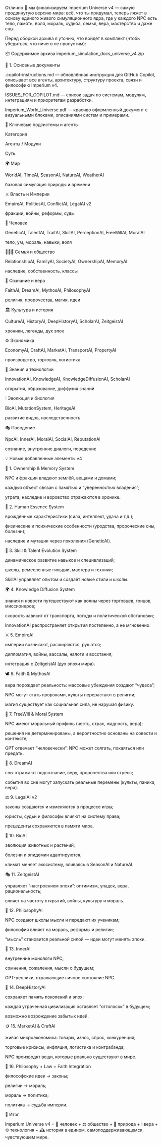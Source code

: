 Отлично 👑
мы финализируем Imperium Universe v4 — самую продвинутую версию мира:
всё, что ты придумал, теперь ляжет в основу единого живого симуляционного ядра,
где у каждого NPC есть тело, память, воля, мораль, судьба, семья, вера, мастерство и даже сны.

Перед сборкой архива я уточню, что войдёт в комплект (чтобы убедиться, что ничего не пропустим):



📦 Содержимое архива imperium_simulation_docs_universe_v4.zip

🧭 1. Основные документы

.copilot-instructions.md — обновлённая инструкция для GitHub Copilot,
описывает все агенты, архитектуру, структуру проекта, связи и философию Imperium v4.

ISSUES_FOR_COPILOT.md — список задач по системам, модулям, интеграциям и приоритетам разработки.

Imperium_World_Universe.pdf — красиво оформленный документ с визуальными блоками, описаниями систем и примерами.

🧠 Ключевые подсистемы и агенты

Категория

Агенты / Модули

Суть

🌍 Мир

WorldAI, TimeAI, SeasonAI, NatureAI, WeatherAI

базовая симуляция природы и времени

⚔️ Власть и Империи

EmpireAI, PoliticsAI, ConflictAI, LegalAI v2

фракции, войны, реформы, суды

🧬 Человек

GeneticAI, TalentAI, TraitAI, SkillAI, PerceptionAI, FreeWillAI, MoralAI

тело, ум, мораль, навыки, воля

👨‍👩‍👧 Семья и общество

RelationshipAI, FamilyAI, SocietyAI, OwnershipAI, MemoryAI

наследие, собственность, классы

💭 Сознание и вера

FaithAI, DreamAI, MythosAI, PhilosophyAI

религия, пророчества, магия, идеи

🏛 Культура и история

CultureAI, HistoryAI, DeepHistoryAI, ScholarAI, ZeitgeistAI

хроники, легенды, дух эпох

⚙️ Экономика

EconomyAI, CraftAI, MarketAI, TransportAI, PropertyAI

производство, торговля, логистика

🧠 Знания и технологии

InnovationAI, KnowledgeAI, KnowledgeDiffusionAI, ScholarAI

открытия, образование, диффузия знаний

🕯 Эволюция и биология

BioAI, MutationSystem, HeritageAI

развитие видов, наследственность

🎭 Поведение

NpcAI, InnerAI, MoralAI, SocialAI, ReputationAI

сознание, внутренние диалоги, поведение



💡 Новые добавленные элементы v4

🧱 1. Ownership & Memory System

NPC и фракции владеют землёй, вещами и домами;

каждый объект связан с памятью и “уверенностью владения”;

утрата, наследие и воровство отражаются в хронике.

🧬 2. Human Essence System

врождённые характеристики (сила, интеллект, удача и т.д.);

физические и психические особенности (уродства, пророческие сны, болезни);

наследие и мутации через поколения (GeneticAI).

🧠 3. Skill & Talent Evolution System

динамическое развитие навыков и специализаций;

школы, ремесленные гильдии, мастера и техники;

SkillAI управляет опытом и создаёт новые стили и школы.

🌍 4. Knowledge Diffusion System

знания и новости путешествуют как волны через торговцев, гонцов, миссионеров;

скорость зависит от транспорта, погоды и политической обстановки;

InnovationAI распространяет открытия постепенно, а не мгновенно.

⚔️ 5. EmpireAI

империи возникают, расширяются, рушатся;

дипломатия, войны, вассалы, налоги и восстания;

интеграция с ZeitgeistAI (дух эпохи мира).

🕊 6. Faith & MythosAI

вера порождает реальность: массовые убеждения создают “чудеса”;

NPC могут стать пророками, культы перерастают в религии;

магия существует как социальная сила, не нарушая физику.

🧠 7. FreeWill & Moral System

NPC имеют моральный профиль (честь, страх, жадность, вера);

решения не детерминированы, а вероятностно основаны на совести и контексте;

GPT отвечает “человечески”: NPC может солгать, покаяться или предать.

💭 8. DreamAI

сны отражают подсознание, веру, пророчества или стресс;

события во сне могут запускать реальные перемены (культы, паника, вера).

⚖️ 9. LegalAI v2

законы создаются и изменяются в процессе игры;

юристы, судьи и философы влияют на систему права;

прецеденты сохраняются в памяти мира.

🧬 10. BioAI

эволюция животных и растений;

болезни и эпидемии адаптируются;

климат меняет экосистему, вливаясь в SeasonAI и NatureAI.

🎭 11. ZeitgeistAI

управляет “настроением эпохи”: оптимизм, упадок, вера, рациональность;

влияет на частоту открытий, войны, культуру и мораль.

🧩 12. PhilosophyAI

NPC создают школы мысли и передают их ученикам;

философия влияет на мораль, реформы и религии;

“мысль” становится реальной силой — идеи могут менять эпохи.

🔄 13. InnerAI

внутренние монологи NPC;

сомнения, сожаления, мысли о будущем;

GPT-реплики, отражающие личное состояние NPC.

🧠 14. DeepHistoryAI

сохраняет память поколений и эпох;

каждая утраченная цивилизация оставляет “отголосок” в будущем;

возможно возрождение забытых идей.

🪙 15. MarketAI & CraftAI

живая микроэкономика: товары, износ, спрос, конкуренция;

торговые кризисы, инфляция, логистика и контрабанда;

NPC производят вещи, которые реально существуют в мире.

🧩 16. Philosophy + Law + Faith Integration

философские идеи → законы;

религии → мораль;

мораль → политика;

политика → судьба империи.

💎 Итог

Imperium Universe v4 =
🧬 человек + ⚖️ общество + 🌿 природа + 🕯 вера + ⚙️ технология + 🕰 история
в едином, самоподдерживающемся, чувствующем мире.